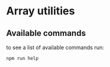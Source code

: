 Array utilities
===

Available commands
--- 

to see a list of available commands run:
```bash
npm run help
```
